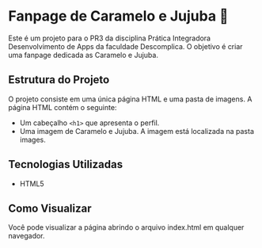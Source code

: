 # Fanpage de Caramelo e Jujuba 🐾
Este é um projeto para o PR3 da disciplina Prática Integradora Desenvolvimento de Apps da faculdade Descomplica. O objetivo é criar uma fanpage dedicada as Caramelo e Jujuba.

## Estrutura do Projeto
O projeto consiste em uma única página HTML e uma pasta de imagens. A página HTML contém o seguinte:

- Um cabeçalho `<h1>` que apresenta o perfil.
- Uma imagem de Caramelo e Jujuba. A imagem está localizada na pasta images.

## Tecnologias Utilizadas
- HTML5

## Como Visualizar
Você pode visualizar a página abrindo o arquivo index.html em qualquer navegador.
